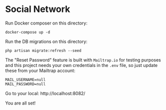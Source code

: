 # Social Network

Run Docker composer on this directory:
```
docker-compose up -d
```
Run the DB migrations on this directory:
```
php artisan migrate:refresh --seed
```

The "Reset Password" feature is built with `Mailtrap.io` for testing purposes and this project needs your own credentials in the `.env` file, so just update these from your Mailtrap account:
```
MAIL_USERNAME=null
MAIL_PASSWORD=null
```

Go to your local:
http://localhost:8082/

You are all set!
